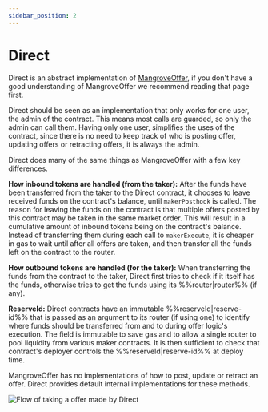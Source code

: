 ```yaml
---
sidebar_position: 2
---
```


# Direct

Direct is an abstract implementation of [MangroveOffer](mangrove-offer.md), if you don't have a good understanding of MangroveOffer we recommend reading that page first.

Direct should be seen as an implementation that only works for one user, the admin of the contract. This means most calls are guarded, so only the admin can call them. Having only one user, simplifies the uses of the contract, since there is no need to keep track of who is posting offer, updating offers or retracting offers, it is always the admin.

Direct does many of the same things as MangroveOffer with a few key differences.

**How inbound tokens are handled (from the taker):** After the funds have been transferred from the taker to the Direct contract, it chooses to leave received funds on the contract's balance, until `makerPosthook` is called. The reason for leaving the funds on the contract is that multiple offers posted by this contract may be taken in the same market order. This will result in a cumulative amount of inbound tokens being on the contract's balance. Instead of transferring them during each call to `makerExecute`, it is cheaper in gas to wait until after all offers are taken, and then transfer all the funds left on the contract to the router.

**How outbound tokens are handled (for the taker):** When transferring the funds from the contract to the taker, Direct first tries to check if it itself has the funds, otherwise tries to get the funds using its %%router|router%% (if any).

**ReserveId:** Direct contracts have an immutable %%reserveId|reserve-id%% that is passed as an argument to its router (if using one) to identify where funds should be transferred from and to during offer logic's execution. The field is immutable to save gas and to allow a single router to pool liquidity from various maker contracts. It is then sufficient to check that contract's deployer controls the %%reserveId|reserve-id%% at deploy time.

MangroveOffer has no implementations of how to post, update or retract an offer. Direct provides default internal implementations for these methods. 

![Flow of taking a offer made by Direct](/img/assets/Direct.png)
